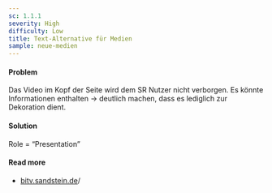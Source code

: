 ```yaml
---
sc: 1.1.1
severity: High
difficulty: Low
title: Text-Alternative für Medien
sample: neue-medien
---
```



#### Problem

Das Video im Kopf der Seite wird dem SR Nutzer nicht verborgen. 
Es könnte Informationen enthalten -> deutlich machen, dass es lediglich zur Dekoration dient.

#### Solution

Role = “Presentation”

#### Read more

- [bitv.sandstein.de](https:/bitv.sandstein.de)/